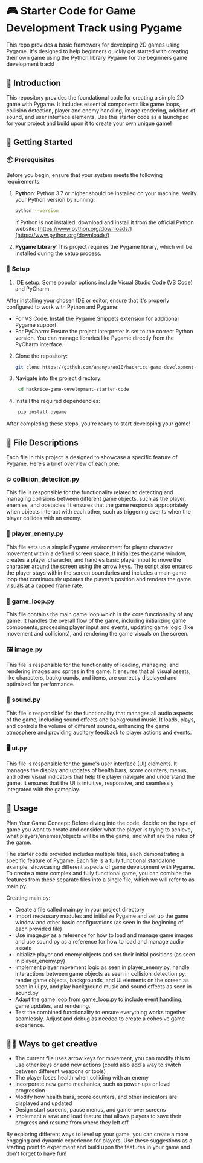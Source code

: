 # 🎮 **Starter Code for Game Development Track using Pygame**

This repo provides a basic framework for developing 2D games using Pygame. It's designed to help beginners quickly get started with creating their own game using the Python library Pygame for the beginners game development track!

## 🎯 **Introduction**

This repository provides the foundational code for creating a simple 2D game with Pygame. It includes essential components like game loops, collision detection, player and enemy handling, image rendering, addition of sound, and user interface elements. Use this starter code as a launchpad for your project and build upon it to create your own unique game!

## 🚀 **Getting Started**

### 📦 **Prerequisites**

Before you begin, ensure that your system meets the following requirements:

1. **Python**: Python 3.7 or higher should be installed on your machine. Verify your Python version by running:
   ```bash
   python --version
   ```
   If Python is not installed, download and install it from the official Python website: [https://www.python.org/downloads/](https://www.python.org/downloads/)
   
3. **Pygame Library**:This project requires the Pygame library, which will be installed during the setup process.

### 🔧 **Setup**

1. IDE setup: Some popular options include Visual Studio Code (VS Code) and PyCharm.
   
After installing your chosen IDE or editor, ensure that it's properly configured to work with Python and Pygame:
- For VS Code: Install the Pygame Snippets extension for additional Pygame support.
- For PyCharm: Ensure the project interpreter is set to the correct Python version. You can manage libraries like Pygame directly from the PyCharm interface.
  
2. Clone the repository:

    ```bash
    git clone https://github.com/ananyarao10/hackrice-game-development-starter-code.git
    ```
    
3. Navigate into the project directory:
   ```bash
    cd hackrice-game-development-starter-code
    ```

4. Install the required dependencies:

   ```bash
    pip install pygame
    ```

After completing these steps, you're ready to start developing your game!

## 📂 **File Descriptions**

Each file in this project is designed to showcase a specific feature of Pygame. Here’s a brief overview of each one:

### 💥 **collision_detection.py**

This file is responsible for the functionality related to detecting and managing collisions between different game objects, such as the player, enemies, and obstacles. It ensures that the game responds appropriately when objects interact with each other, such as triggering events when the player collides with an enemy.

### 🏃 **player_enemy.py**

This file sets up a simple Pygame environment for player character movement within a defined screen space. It initializes the game window, creates a player character, and handles basic player input to move the character around the screen using the arrow keys. The script also ensures the player stays within the screen boundaries and includes a main game loop that continuously updates the player’s position and renders the game visuals at a capped frame rate.

### 🔄 **game_loop.py**

This file contains the main game loop which is the core functionality of any game. It handles the overall flow of the game, including initializing game components, processing player input and events, updating game logic (like movement and collisions), and rendering the game visuals on the screen. 

### 🖼️ **image.py**

This file is responsible for the functionality of loading, managing, and rendering images and sprites in the game. It ensures that all visual assets, like characters, backgrounds, and items, are correctly displayed and optimized for performance.

### 🎵 **sound.py**

This file is responsiblef for the functionality that manages all audio aspects of the game, including sound effects and background music. It loads, plays, and controls the volume of different sounds, enhancing the game atmosphere and providing auditory feedback to player actions and events.

### 🖥️ **ui.py**

This file is responsible for the game's user interface (UI) elements. It manages the display and updates of health bars, score counters, menus, and other visual indicators that help the player navigate and understand the game. It ensures that the UI is intuitive, responsive, and seamlessly integrated with the gameplay.

## 📖 **Usage**

Plan Your Game Concept: Before diving into the code, decide on the type of game you want to create and consider what the player is trying to achieve, what players/enemies/objects will be in the game, and what are the rules of the game.

The starter code provided includes multiple files, each demonstrating a specific feature of Pygame. Each file is a fully functional standalone example, showcasing different aspects of game development with Pygame. To create a more complex and fully functional game, you can combine the features from these separate files into a single file, which we will refer to as main.py.

Creating main.py:
- Create a file called main.py in your project directory
- Import necessary modules and initialize Pygame and set up the game window and other basic configurations (as seen in the beginning of each provided file)
- Use image.py as a reference for how to load and manage game images and use sound.py as a reference for how to load and manage audio assets
- Initialize player and enemy objects and set their initial positions (as seen in player_enemy.py)
- Implement player movement logic as seen in player_enemy.py, handle interactions between game objects as seen in collision_detection.py, render game objects, backgrounds, and UI elements on the screen as seen in ui.py, and play background music and sound effects as seen in sound.py
- Adapt the game loop from game_loop.py to include event handling, game updates, and rendering.
- Test the combined functionality to ensure everything works together seamlessly. Adjust and debug as needed to create a cohesive game experience.

## 🧑‍🎨 **Ways to get creative**

- The current file uses arrow keys for movement, you can modify this to use other keys or add new actions (could also add a way to switch between different weapons or tools)
- The player loses health when colliding with an enemy
- Incorporate new game mechanics, such as power-ups or level progression
- Modify how health bars, score counters, and other indicators are displayed and updated
- Design start screens, pause menus, and game-over screens
- Implement a save and load feature that allows players to save their progress and resume from where they left off

By exploring different ways to level up your game, you can create a more engaging and dynamic experience for players. Use these suggestions as a starting point to experiment and build upon the features in your game and don't forget to have fun!
